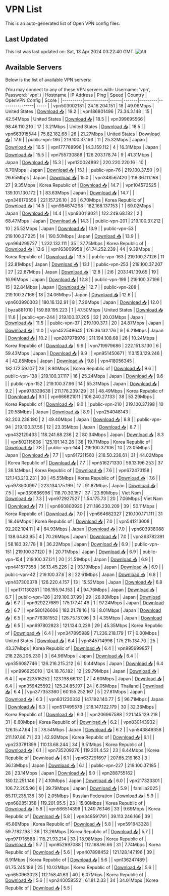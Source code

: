 # VPN List

This is an auto-generated list of Open VPN config files.

## Last Updated

This list was last updated on: Sat, 13 Apr 2024 03:22:40 GMT.
![Alt](https://repobeats.axiom.co/api/embed/186b98318ef1479477931607c1ad7d823f12451f.svg "Repobeats analytics image")

## Available Servers

Below is the list of available VPN servers:

(You may connect to any of these VPN servers with: Username: 'vpn', Password: 'vpn'.)
| Hostname | IP Address | Ping | Speed | Country | OpenVPN Config | Score |
|----------|------------|------|-------|---------|----------------| ----- |
| vpn503002181 | 24.16.204.151 | 18 | 49.06Mbps | United States | [Download 📥](./configs/server_0_US.ovpn) | 19.2 |
| vpn186801496 | 73.34.3.148 | 15 | 42.54Mbps | United States | [Download 📥](./configs/server_1_US.ovpn) | 18.5 |
| vpn399695566 | 98.46.110.210 | 17 | 3.21Mbps | United States | [Download 📥](./configs/server_2_US.ovpn) | 18.5 |
| vpn663915544 | 75.82.182.68 | 26 | 21.27Mbps | United States | [Download 📥](./configs/server_3_US.ovpn) | 17.9 |
| public-vpn-186 | 219.100.37.163 | 11 | 25.32Mbps | Japan | [Download 📥](./configs/server_4_JP.ovpn) | 16.5 |
| vpn177768996 | 14.3.159.112 | 4 | 16.31Mbps | Japan | [Download 📥](./configs/server_5_JP.ovpn) | 15.5 |
| vpn755730888 | 126.203.178.74 | 9 | 41.31Mbps | Japan | [Download 📥](./configs/server_6_JP.ovpn) | 15.3 |
| vpn120024892 | 220.220.220.16 | 10 | 6.70Mbps | Japan | [Download 📥](./configs/server_7_JP.ovpn) | 15.1 |
| public-vpn-76 | 219.100.37.50 | 9 | 26.65Mbps | Japan | [Download 📥](./configs/server_8_JP.ovpn) | 15.0 |
| vpn348567420 | 118.36.111.168 | 27 | 9.35Mbps | Korea Republic of | [Download 📥](./configs/server_9_KR.ovpn) | 14.7 |
| vpn104572525 | 139.101.130.172 | 1 | 83.63Mbps | Japan | [Download 📥](./configs/server_10_JP.ovpn) | 14.7 |
| vpn348179556 | 221.157.26.10 | 26 | 6.70Mbps | Korea Republic of | [Download 📥](./configs/server_11_KR.ovpn) | 14.5 |
| vpn984674298 | 182.168.137.153 | 1 | 69.02Mbps | Japan | [Download 📥](./configs/server_12_JP.ovpn) | 14.4 |
| vpn930119021 | 122.249.68.182 | 2 | 68.47Mbps | Japan | [Download 📥](./configs/server_13_JP.ovpn) | 14.3 |
| public-vpn-201 | 219.100.37.212 | 10 | 25.52Mbps | Japan | [Download 📥](./configs/server_14_JP.ovpn) | 13.9 |
| public-vpn-53 | 219.100.37.225 | 14 | 190.50Mbps | Japan | [Download 📥](./configs/server_15_JP.ovpn) | 13.9 |
| vpn964299727 | 1.232.132.111 | 35 | 37.75Mbps | Korea Republic of | [Download 📥](./configs/server_16_KR.ovpn) | 13.6 |
| vpn163009958 | 61.74.252.239 | 44 | 9.39Mbps | Korea Republic of | [Download 📥](./configs/server_17_KR.ovpn) | 13.5 |
| public-vpn-163 | 219.100.37.126 | 11 | 22.81Mbps | Japan | [Download 📥](./configs/server_18_JP.ovpn) | 13.1 |
| public-vpn-253 | 219.100.37.207 | 27 | 22.87Mbps | Japan | [Download 📥](./configs/server_19_JP.ovpn) | 12.8 |
| 2i6 | 203.141.139.65 | 19 | 16.96Mbps | Japan | [Download 📥](./configs/server_20_JP.ovpn) | 12.8 |
| public-vpn-199 | 219.100.37.196 | 15 | 22.84Mbps | Japan | [Download 📥](./configs/server_21_JP.ovpn) | 12.7 |
| public-vpn-208 | 219.100.37.166 | 18 | 24.06Mbps | Japan | [Download 📥](./configs/server_22_JP.ovpn) | 12.6 |
| vpn603990303 | 180.16.132.91 | 8 | 7.26Mbps | Japan | [Download 📥](./configs/server_23_JP.ovpn) | 12.0 |
| byza881010 | 159.89.195.223 | 1 | 47.50Mbps | United States | [Download 📥](./configs/server_24_US.ovpn) | 11.8 |
| public-vpn-244 | 219.100.37.205 | 32 | 20.03Mbps | Japan | [Download 📥](./configs/server_25_JP.ovpn) | 11.5 |
| public-vpn-37 | 219.100.37.1 | 20 | 24.87Mbps | Japan | [Download 📥](./configs/server_26_JP.ovpn) | 11.0 |
| vpn452548645 | 126.36.132.176 | 9 | 6.21Mbps | Japan | [Download 📥](./configs/server_27_JP.ovpn) | 10.2 |
| vpn287978976 | 211.194.108.68 | 26 | 10.24Mbps | Korea Republic of | [Download 📥](./configs/server_28_KR.ovpn) | 9.9 |
| vpn719979686 | 222.151.3.130 | 6 | 59.43Mbps | Japan | [Download 📥](./configs/server_29_JP.ovpn) | 9.9 |
| vpn951450671 | 113.153.129.246 | 4 | 42.85Mbps | Japan | [Download 📥](./configs/server_30_JP.ovpn) | 9.8 |
| vpn418056345 | 182.172.59.107 | 28 | 8.80Mbps | Korea Republic of | [Download 📥](./configs/server_31_KR.ovpn) | 9.6 |
| public-vpn-138 | 219.100.37.117 | 16 | 25.24Mbps | Japan | [Download 📥](./configs/server_32_JP.ovpn) | 9.6 |
| public-vpn-152 | 219.100.37.96 | 14 | 55.31Mbps | Japan | [Download 📥](./configs/server_33_JP.ovpn) | 9.2 |
| vpn978339638 | 211.178.239.129 | 31 | 48.49Mbps | Korea Republic of | [Download 📥](./configs/server_34_KR.ovpn) | 9.1 |
| vpn666821011 | 106.240.27.133 | 38 | 53.29Mbps | Korea Republic of | [Download 📥](./configs/server_35_KR.ovpn) | 9.0 |
| public-vpn-210 | 219.100.37.198 | 10 | 20.58Mbps | Japan | [Download 📥](./configs/server_36_JP.ovpn) | 8.9 |
| vpn254048143 | 92.203.238.190 | 2 | 49.40Mbps | Japan | [Download 📥](./configs/server_37_JP.ovpn) | 8.8 |
| public-vpn-94 | 219.100.37.56 | 12 | 23.35Mbps | Japan | [Download 📥](./configs/server_38_JP.ovpn) | 8.7 |
| vpn432129433 | 118.241.68.236 | 2 | 80.34Mbps | Japan | [Download 📥](./configs/server_39_JP.ovpn) | 8.3 |
| vpn502115606 | 125.191.143.26 | 38 | 19.71Mbps | Korea Republic of | [Download 📥](./configs/server_40_KR.ovpn) | 7.8 |
| public-vpn-144 | 219.100.37.106 | 10 | 23.05Mbps | Japan | [Download 📥](./configs/server_41_JP.ovpn) | 7.7 |
| vpn917211560 | 218.50.236.61 | 31 | 44.02Mbps | Korea Republic of | [Download 📥](./configs/server_42_KR.ovpn) | 7.7 |
| vpn516271330 | 59.13.196.253 | 37 | 38.14Mbps | Korea Republic of | [Download 📥](./configs/server_43_KR.ovpn) | 7.6 |
| vpn672473158 | 121.143.210.231 | 30 | 45.55Mbps | Korea Republic of | [Download 📥](./configs/server_44_KR.ovpn) | 7.6 |
| vpn973500997 | 223.134.175.199 | 17 | 91.87Mbps | Japan | [Download 📥](./configs/server_45_JP.ovpn) | 7.5 |
| vpn339636996 | 118.70.30.157 | 37 | 23.89Mbps | Viet Nam | [Download 📥](./configs/server_46_VN.ovpn) | 7.3 |
| vpn972927527 | 1.54.175.73 | 20 | 7.06Mbps | Viet Nam | [Download 📥](./configs/server_47_VN.ovpn) | 7.1 |
| vpn660803920 | 211.186.230.209 | 39 | 50.11Mbps | Korea Republic of | [Download 📥](./configs/server_48_KR.ovpn) | 7.0 |
| vpn664682327 | 210.100.171.111 | 31 | 18.46Mbps | Korea Republic of | [Download 📥](./configs/server_49_KR.ovpn) | 7.0 |
| vpn541213008 | 92.202.104.11 | 4 | 64.93Mbps | Japan | [Download 📥](./configs/server_50_JP.ovpn) | 7.0 |
| vpn603938088 | 138.64.83.95 | 4 | 70.26Mbps | Japan | [Download 📥](./configs/server_51_JP.ovpn) | 7.0 |
| vpn363782391 | 58.183.32.178 | 8 | 36.22Mbps | Japan | [Download 📥](./configs/server_52_JP.ovpn) | 6.9 |
| public-vpn-151 | 219.100.37.120 | 9 | 20.71Mbps | Japan | [Download 📥](./configs/server_53_JP.ovpn) | 6.9 |
| public-vpn-154 | 219.100.37.121 | 20 | 21.51Mbps | Japan | [Download 📥](./configs/server_54_JP.ovpn) | 6.9 |
| vpn441577358 | 36.13.45.226 | 2 | 93.19Mbps | Japan | [Download 📥](./configs/server_55_JP.ovpn) | 6.9 |
| public-vpn-42 | 219.100.37.6 | 8 | 22.61Mbps | Japan | [Download 📥](./configs/server_56_JP.ovpn) | 6.8 |
| vpn437300378 | 126.220.4.157 | 13 | 15.52Mbps | Japan | [Download 📥](./configs/server_57_JP.ovpn) | 6.8 |
| vpn171130281 | 106.155.94.153 | 4 | 94.76Mbps | Japan | [Download 📥](./configs/server_58_JP.ovpn) | 6.7 |
| public-vpn-126 | 219.100.37.99 | 29 | 26.93Mbps | Japan | [Download 📥](./configs/server_59_JP.ovpn) | 6.7 |
| vpn929227689 | 175.177.41.46 | 1 | 97.24Mbps | Japan | [Download 📥](./configs/server_60_JP.ovpn) | 6.7 |
| vpn580126606 | 182.21.78.16 | 16 | 8.01Mbps | Japan | [Download 📥](./configs/server_61_JP.ovpn) | 6.5 |
| vpn776381552 | 126.75.157.96 | 3 | 4.35Mbps | Japan | [Download 📥](./configs/server_62_JP.ovpn) | 6.5 |
| vpn697802823 | 121.134.0.229 | 29 | 45.35Mbps | Korea Republic of | [Download 📥](./configs/server_63_KR.ovpn) | 6.4 |
| vpn347895989 | 71.236.218.179 | 17 | 0.00Mbps | United States | [Download 📥](./configs/server_64_US.ovpn) | 6.4 |
| vpn845714996 | 175.215.134.70 | 25 | 43.37Mbps | Korea Republic of | [Download 📥](./configs/server_65_KR.ovpn) | 6.4 |
| vpn995699857 | 218.228.206.230 | 3 | 64.96Mbps | Japan | [Download 📥](./configs/server_66_JP.ovpn) | 6.4 |
| vpn356087746 | 126.216.215.212 | 6 | 9.44Mbps | Japan | [Download 📥](./configs/server_67_JP.ovpn) | 6.4 |
| vpn996925010 | 124.18.76.182 | 12 | 29.79Mbps | Japan | [Download 📥](./configs/server_68_JP.ovpn) | 6.4 |
| vpn223516252 | 123.198.66.131 | 7 | 4.60Mbps | Japan | [Download 📥](./configs/server_69_JP.ovpn) | 6.4 |
| vpn359425592 | 125.24.85.197 | 24 | 6.05Mbps | Thailand | [Download 📥](./configs/server_70_TH.ovpn) | 6.4 |
| vpn377353360 | 60.155.252.167 | 5 | 27.81Mbps | Japan | [Download 📥](./configs/server_71_JP.ovpn) | 6.3 |
| vpn831230332 | 147.192.140.77 | 5 | 96.71Mbps | Japan | [Download 📥](./configs/server_72_JP.ovpn) | 6.3 |
| vpn517495578 | 218.147.122.179 | 30 | 32.36Mbps | Korea Republic of | [Download 📥](./configs/server_73_KR.ovpn) | 6.3 |
| vpn206967588 | 221.145.129.218 | 31 | 8.60Mbps | Korea Republic of | [Download 📥](./configs/server_74_KR.ovpn) | 6.2 |
| vpn830143932 | 126.15.47.64 | 3 | 78.54Mbps | Japan | [Download 📥](./configs/server_75_JP.ovpn) | 6.2 |
| vpn543849358 | 211.197.86.71 | 23 | 42.92Mbps | Korea Republic of | [Download 📥](./configs/server_76_KR.ovpn) | 6.1 |
| vpn233781399 | 110.13.68.244 | 34 | 9.51Mbps | Korea Republic of | [Download 📥](./configs/server_77_KR.ovpn) | 6.1 |
| vpn735209276 | 119.201.4.52 | 23 | 8.44Mbps | Korea Republic of | [Download 📥](./configs/server_78_KR.ovpn) | 6.1 |
| vpn637291697 | 207.65.219.163 | 3 | 36.13Mbps | Japan | [Download 📥](./configs/server_79_JP.ovpn) | 6.1 |
| public-vpn-227 | 219.100.37.185 | 28 | 23.14Mbps | Japan | [Download 📥](./configs/server_80_JP.ovpn) | 6.0 |
| vpn288755162 | 180.12.251.146 | 7 | 4.10Mbps | Japan | [Download 📥](./configs/server_81_JP.ovpn) | 6.0 |
| vpn217323301 | 106.72.205.96 | 6 | 39.79Mbps | Japan | [Download 📥](./configs/server_82_JP.ovpn) | 5.9 |
| familia2025 | 85.117.235.136 | 39 | 2.05Mbps | Russian Federation | [Download 📥](./configs/server_83_RU.ovpn) | 5.9 |
| vpn680851358 | 119.201.95.5 | 23 | 15.00Mbps | Korea Republic of | [Download 📥](./configs/server_84_KR.ovpn) | 5.8 |
| vpn566514399 | 1.249.76.146 | 33 | 9.69Mbps | Korea Republic of | [Download 📥](./configs/server_85_KR.ovpn) | 5.8 |
| vpn348591791 | 39.113.246.166 | 39 | 45.86Mbps | Korea Republic of | [Download 📥](./configs/server_86_KR.ovpn) | 5.8 |
| vpn591843328 | 59.7.182.198 | 36 | 13.26Mbps | Korea Republic of | [Download 📥](./configs/server_87_KR.ovpn) | 5.7 |
| vpn971716588 | 115.21.93.214 | 33 | 18.98Mbps | Korea Republic of | [Download 📥](./configs/server_88_KR.ovpn) | 5.7 |
| vpn952997088 | 112.168.96.66 | 31 | 7.74Mbps | Korea Republic of | [Download 📥](./configs/server_89_KR.ovpn) | 5.6 |
| vpn407898452 | 121.128.147.196 | 39 | 6.91Mbps | Korea Republic of | [Download 📥](./configs/server_90_KR.ovpn) | 5.6 |
| vpn136247489 | 61.75.245.189 | 25 | 10.02Mbps | Korea Republic of | [Download 📥](./configs/server_91_KR.ovpn) | 5.6 |
| vpn650963023 | 112.158.41.63 | 40 | 6.07Mbps | Korea Republic of | [Download 📥](./configs/server_92_KR.ovpn) | 5.6 |
| vpn240058552 | 61.81.2.33 | 34 | 34.01Mbps | Korea Republic of | [Download 📥](./configs/server_93_KR.ovpn) | 5.5 |
